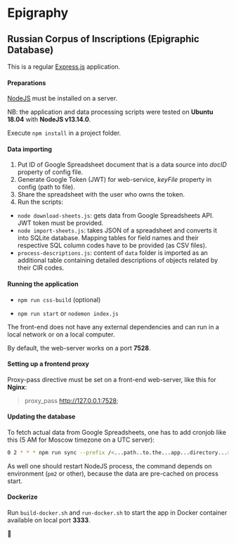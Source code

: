 # Epigraphy
## Russian Corpus of Inscriptions (Epigraphic Database)

This is a regular [Express.js](https://expressjs.com) application.

#### Preparations

[NodeJS](https://nodejs.org/) must be installed on a server.

NB: the application and data processing scripts were tested on **Ubuntu 18.04** with **NodeJS v13.14.0**.

Execute `npm install` in a project folder.

#### Data importing

1. Put ID of Google Spreadsheet document that is a data source into *docID* property of config file.
2. Generate Google Token (JWT) for web-service, *keyFile* property in config (path to file).
3. Share the spreadsheet with the user who owns the token.
4. Run the scripts:

- `node download-sheets.js`: gets data from Google Spreadsheets  API. JWT token must be provided.
- `node import-sheets.js`: takes JSON of a spreadsheet and converts it into SQLite database. Mapping tables for field names and their respective SQL column codes have to be provided (as CSV files).
- `process-descriptions.js`: content of `data` folder is imported as an additional table containing detailed descriptions of objects related by their CIR codes.

#### Running the application

* `npm run css-build` (optional)

* `npm run start` or `nodemon index.js` 

The front-end does not have any external dependencies and can run in a local network or on a local computer.

By default, the web-server works on a port **7528**.

#### Setting up a frontend proxy

Proxy-pass directive must be set on a front-end web-server, like this for **Nginx**:

> proxy_pass http://127.0.0.1:7528;

#### Updating the database

To fetch actual data from Google Spreadsheets, one has to add cronjob like this (5 AM for Moscow timezone on a UTC server):

```bash
0 2 * * * npm run sync --prefix /<...path..to.the...app...directory...>/  > /dev/null 2>&1
```

As well one should restart NodeJS process, the command depends on environment (`pm2` or other), because the data are pre-cached on process  start.

#### Dockerize

Run `build-docker.sh` and `run-docker.sh` to start the app in Docker container available on local port **3333**.



:space_invader: